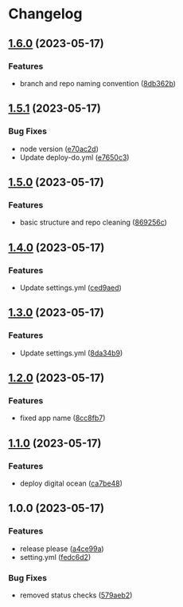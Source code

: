 # Changelog

## [1.6.0](https://github.com/dworac/docs/compare/v1.5.1...v1.6.0) (2023-05-17)


### Features

* branch and repo naming convention ([8db362b](https://github.com/dworac/docs/commit/8db362b7431d45fda7c2e79802cc086e097f41ad))

## [1.5.1](https://github.com/dworac/docs/compare/v1.5.0...v1.5.1) (2023-05-17)


### Bug Fixes

* node version ([e70ac2d](https://github.com/dworac/docs/commit/e70ac2d37565348ac68ca8afa2459b30b0d80199))
* Update deploy-do.yml ([e7650c3](https://github.com/dworac/docs/commit/e7650c3ad0227b72dc66ce02a2d8286f1f7fc2b7))

## [1.5.0](https://github.com/dworac/docs/compare/v1.4.0...v1.5.0) (2023-05-17)


### Features

* basic structure and repo cleaning ([869256c](https://github.com/dworac/docs/commit/869256cf81da648f41bcc7562b220f1e89b82e6c))

## [1.4.0](https://github.com/dworac/docs-dworac/compare/v1.3.0...v1.4.0) (2023-05-17)


### Features

* Update settings.yml ([ced9aed](https://github.com/dworac/docs-dworac/commit/ced9aed6eac071377510c4302a4c3d3a9ccc80a3))

## [1.3.0](https://github.com/dworac/docs-dworac/compare/v1.2.0...v1.3.0) (2023-05-17)


### Features

* Update settings.yml ([8da34b9](https://github.com/dworac/docs-dworac/commit/8da34b9e9d6d87f412faeba4ba27c86548281ace))

## [1.2.0](https://github.com/dworac/docs-dworac/compare/v1.1.0...v1.2.0) (2023-05-17)


### Features

* fixed app name ([8cc8fb7](https://github.com/dworac/docs-dworac/commit/8cc8fb7afa43edaff8577699e58fc7bcffff9ee0))

## [1.1.0](https://github.com/dworac/docs-dworac/compare/v1.0.0...v1.1.0) (2023-05-17)


### Features

* deploy digital ocean ([ca7be48](https://github.com/dworac/docs-dworac/commit/ca7be489ab9a85624e200088765343be27c95bf4))

## 1.0.0 (2023-05-17)


### Features

* release please ([a4ce99a](https://github.com/dworac/docs-dworac/commit/a4ce99a84b22ae1a853db972ce864fd40992c0a4))
* setting.yml ([fedc6d2](https://github.com/dworac/docs-dworac/commit/fedc6d278465f02edff2f0c1aeb537a44d44a6a2))


### Bug Fixes

* removed status checks ([579aeb2](https://github.com/dworac/docs-dworac/commit/579aeb26ede15b265c58f4261ab660ebc018c9dc))
